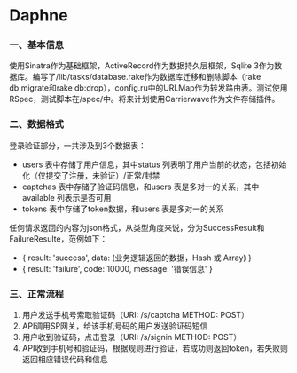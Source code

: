 Daphne
======

### 一、基本信息

使用Sinatra作为基础框架，ActiveRecord作为数据持久层框架，Sqlite 3作为数据库。编写了/lib/tasks/database.rake作为数据库迁移和删除脚本（rake db:migrate和rake db:drop），config.ru中的URLMap作为转发路由表。测试使用RSpec，测试脚本在/spec/中。将来计划使用Carrierwave作为文件存储插件。

### 二、数据格式

登录验证部分，一共涉及到3个数据表：
* users 表中存储了用户信息，其中status 列表明了用户当前的状态，包括初始化（仅提交了注册，未验证）/正常/封禁
* captchas 表中存储了验证码信息，和users 表是多对一的关系，其中available 列表示是否可用
* tokens 表中存储了token数据，和users 表是多对一的关系

任何请求返回的内容为json格式，从类型角度来说，分为SuccessResult和FailureResulte，范例如下：
* { result: 'success', data: (业务逻辑返回的数据，Hash 或 Array) }
* { result: 'failure', code: 10000, message: '错误信息' }

### 三、正常流程

1. 用户发送手机号索取验证码（URI: /s/captcha METHOD: POST）
2. API调用SP网关，给该手机号码的用户发送验证码短信
3. 用户收到验证码，点击登录（URI: /s/signin METHOD: POST）
4. API收到手机号和验证码，根据规则进行验证，若成功则返回token，若失败则返回相应错误代码和信息
